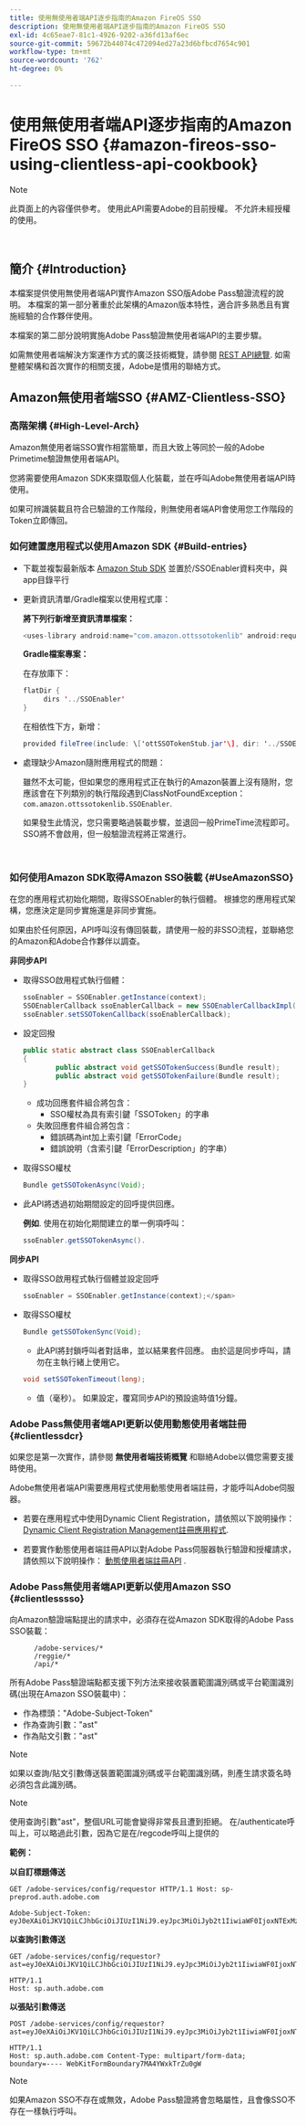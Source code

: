 ```yaml
---
title: 使用無使用者端API逐步指南的Amazon FireOS SSO
description: 使用無使用者端API逐步指南的Amazon FireOS SSO
exl-id: 4c65eae7-81c1-4926-9202-a36fd13af6ec
source-git-commit: 59672b44074c472094ed27a23d6bfbcd7654c901
workflow-type: tm+mt
source-wordcount: '762'
ht-degree: 0%

---
```


# 使用無使用者端API逐步指南的Amazon FireOS SSO {#amazon-fireos-sso-using-clientless-api-cookbook}

>[!NOTE]
>
>此頁面上的內容僅供參考。 使用此API需要Adobe的目前授權。 不允許未經授權的使用。

</br>

## 簡介 {#Introduction}

本檔案提供使用無使用者端API實作Amazon SSO版Adobe Pass驗證流程的說明。 本檔案的第一部分著重於此架構的Amazon版本特性，適合許多熟悉且有實施經驗的合作夥伴使用。

本檔案的第二部分說明實施Adobe Pass驗證無使用者端API的主要步驟。

如需無使用者端解決方案運作方式的廣泛技術概覽，請參閱 [REST API總覽](/help/authentication/rest-api-overview.md). 如需整體架構和首次實作的相關支援，Adobe是慣用的聯絡方式。

## Amazon無使用者端SSO {#AMZ-Clientless-SSO}

### 高階架構 {#High-Level-Arch}

Amazon無使用者端SSO實作相當簡單，而且大致上等同於一般的Adobe Primetime驗證無使用者端API。

您將需要使用Amazon SDK來擷取個人化裝載，並在呼叫Adobe無使用者端API時使用。

如果可辨識裝載且符合已驗證的工作階段，則無使用者端API會使用您工作階段的Token立即傳回。

### 如何建置應用程式以使用Amazon SDK {#Build-entries}

* 下載並複製最新版本 [Amazon Stub SDK](https://tve.zendesk.com/hc/en-us/article_attachments/360064368131/ottSSOTokenLib_v1.jar) 並置於/SSOEnabler資料夾中，與app目錄平行
* 更新資訊清單/Gradle檔案以使用程式庫：

  **將下列行新增至資訊清單檔案：**

  ```Java
  <uses-library android:name="com.amazon.ottssotokenlib" android:required="false"/\>
  ```

  **Gradle檔案專案：**

  在存放庫下：

  ```java
  flatDir {
       dirs '../SSOEnabler'
  }
  ```

  在相依性下方，新增：

  ```Java
  provided fileTree(include: \['ottSSOTokenStub.jar'\], dir: '../SSOEnabler')
  ```


* 處理缺少Amazon隨附應用程式的問題：

  雖然不太可能，但如果您的應用程式正在執行的Amazon裝置上沒有隨附，您應該會在下列類別的執行階段遇到ClassNotFoundException： `com.amazon.ottssotokenlib.SSOEnabler`.

  如果發生此情況，您只需要略過裝載步驟，並退回一般PrimeTime流程即可。 SSO將不會啟用，但一般驗證流程將正常進行。

</br>

### 如何使用Amazon SDK取得Amazon SSO裝載 {#UseAmazonSSO}

在您的應用程式初始化期間，取得SSOEnabler的執行個體。 根據您的應用程式架構，您應決定是同步實施還是非同步實施。

如果由於任何原因，API呼叫沒有傳回裝載，請使用一般的非SSO流程，並聯絡您的Amazon和Adobe合作夥伴以調查。

**非同步API**

* 取得SSO啟用程式執行個體：

  ```Java
  ssoEnabler = SSOEnabler.getInstance(context);
  SSOEnablerCallback ssoEnablerCallback = new SSOEnablerCallbackImpl();
  ssoEnabler.setSSOTokenCallback(ssoEnablerCallback);
  ```


* 設定回撥

  ```java
  public static abstract class SSOEnablerCallback
  {
          public abstract void getSSOTokenSuccess(Bundle result);
          public abstract void getSSOTokenFailure(Bundle result);
  }
  ```

   * 成功回應套件組合將包含：
      * SSO權杖為具有索引鍵「SSOToken」的字串
   * 失敗回應套件組合將包含：
      * 錯誤碼為int加上索引鍵「ErrorCode」
      * 錯誤說明（含索引鍵「ErrorDescription」的字串）


* 取得SSO權杖

  ```JAVA
  Bundle getSSOTokenAsync(Void);
  ```

* 此API將透過初始期間設定的回呼提供回應。

  **例如**. 使用在初始化期間建立的單一例項呼叫：

  ```JAVA
  ssoEnabler.getSSOTokenAsync().
  ```


**同步API**

* 取得SSO啟用程式執行個體並設定回呼

  ```JAVA
  ssoEnabler = SSOEnabler.getInstance(context);</span>
  ```

* 取得SSO權杖

  ```JAVA
  Bundle getSSOTokenSync(Void);
  ```

   * 此API將封鎖呼叫者對話串，並以結果套件回應。 由於這是同步呼叫，請勿在主執行緒上使用它。

  ```JAVA
  void setSSOTokenTimeout(long);
  ```

   * 值（毫秒）。 如果設定，覆寫同步API的預設逾時值1分鐘。


### Adobe Pass無使用者端API更新以使用動態使用者端註冊 {#clientlessdcr}

如果您是第一次實作，請參閱 **無使用者端技術概覽** 和聯絡Adobe以備您需要支援時使用。

Adobe無使用者端API需要應用程式使用動態使用者端註冊，才能呼叫Adobe伺服器。

* 若要在應用程式中使用Dynamic Client Registration，請依照以下說明操作： [Dynamic Client Registration Management註冊應用程式](/help/authentication/dynamic-client-registration-management.md).

* 若要實作動態使用者端註冊API以對Adobe Pass伺服器執行驗證和授權請求，請依照以下說明操作： [動態使用者端註冊API](/help/authentication/dynamic-client-registration-api.md) .

### Adobe Pass無使用者端API更新以使用Amazon SSO {#clientlesssso}

向Amazon驗證端點提出的請求中，必須存在從Amazon SDK取得的Adobe Pass SSO裝載：

```
      /adobe-services/*
      /reggie/*
      /api/*
```


所有Adobe Pass驗證端點都支援下列方法來接收裝置範圍識別碼或平台範圍識別碼(出現在Amazon SSO裝載中)：

* 作為標頭：&quot;Adobe-Subject-Token&quot;
* 作為查詢引數：&quot;ast&quot;
* 作為貼文引數：&quot;ast&quot;


>[!NOTE]
>
>如果以查詢/貼文引數傳送裝置範圍識別碼或平台範圍識別碼，則產生請求簽名時必須包含此識別碼。

>[!NOTE]
>
>使用查詢引數&quot;ast&quot;，整個URL可能會變得非常長且遭到拒絕。 在/authenticate呼叫上，可以略過此引數，因為它是在/regcode呼叫上提供的

**範例：**

**以自訂標題傳送**

```HTTPS
GET /adobe-services/config/requestor HTTP/1.1 Host: sp-preprod.auth.adobe.com

Adobe-Subject-Token: eyJ0eXAiOiJKV1QiLCJhbGciOiJIUzI1NiJ9.eyJpc3MiOiJyb2t1IiwiaWF0IjoxNTExMzY4ODAyLCJleHAiOjE1NDI5MDQ4MDIsImF1ZCI6ImFkb2JlIiwic3ViIjoiNWZjYzMwODctYWJmZi00OGU4LWJhZTgtODQzODViZTFkMzQwIiwiZGlkIjoiY2FmZjQ1ZDAtM2NhMy00MDg3LWI2MjMtNjFkZjNhMmNlOWM4In0.JlBFhNhNCJCDXLwBjy5tt3PtPcqbMKEIGZ6sr2NA
```

**以查詢引數傳送**

```HTTPS
GET /adobe-services/config/requestor?ast=eyJ0eXAiOiJKV1QiLCJhbGciOiJIUzI1NiJ9.eyJpc3MiOiJyb2t1IiwiaWF0IjoxNTExMzY4ODAyLCJleHAiOjE1NDI5MDQ4MDIsImF1ZCI6ImFkb2JlIiwic3ViIjoiNWZjYzMwODctYWJmZi00OGU4LWJhZTgtODQzODViZTFkMzQwIiwiZGlkIjoiY2FmZjQ1ZDAtM2NhMy00MDg3LWI2MjMtNjFkZjNhMmNlOWM4In0.JlBFhNhNCJCDXLwBjy5tt3PtPcqbMKEIGZ6sr2NA

HTTP/1.1
Host: sp.auth.adobe.com
```


**以張貼引數傳送**


```HTTPS
POST /adobe-services/config/requestor?ast=eyJ0eXAiOiJKV1QiLCJhbGciOiJIUzI1NiJ9.eyJpc3MiOiJyb2t1IiwiaWF0IjoxNTExMzY4ODAyLCJleHAiOjE1NDI5MDQ4MDIsImF1ZCI6ImFkb2JlIiwic3ViIjoiNWZjYzMwODctYWJmZi00OGU4LWJhZTgtODQzODViZTFkMzQwIiwiZGlkIjoiY2FmZjQ1ZDAtM2NhMy00MDg3LWI2MjMtNjFkZjNhMmNlOWM4In0.Jl\_BFhN\_h\_NCJCDXLwBjy5tt3PtPcqbMKEIGZ6sr2NA

HTTP/1.1
Host: sp.auth.adobe.com Content-Type: multipart/form-data;
boundary=---- WebKitFormBoundary7MA4YWxkTrZu0gW
```

>[!NOTE]
>
>如果Amazon SSO不存在或無效，Adobe Pass驗證將會忽略屬性，且會像SSO不存在一樣執行呼叫。
